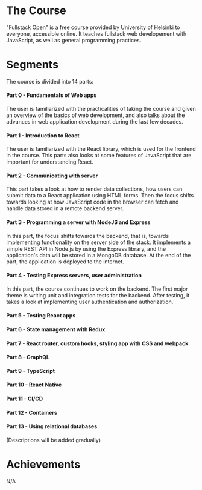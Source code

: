 # The Course
"Fullstack Open" is a free course provided by University of Helsinki to everyone, accessible online. It teaches fullstack web developement with JavaScript, as well as general programming practices.

# Segments
The course is divided into 14 parts:
<h4>Part 0 - Fundamentals of Web apps</h4>
<p>The user is familiarized with the practicalities of taking the course and given an overview of the basics of web development, and also talks about the advances in web application development during the last few decades.</p>
<h4>Part 1 - Introduction to React</h4>
<p>The user is familiarized with the React library, which is used for the frontend in the course. This parts also looks at some features of JavaScript that are important for understanding React.</p>
<h4>Part 2 - Communicating with server</h4>
<p>This part takes a look at how to render data collections, how users can submit data to a React application using HTML forms. Then the focus shifts towards looking at how JavaScript code in the browser can fetch and handle data stored in a remote backend server.</p>
<h4>Part 3 - Programming a server with NodeJS and Express</h4>
<p>In this part, the focus shifts towards the backend, that is, towards implementing functionality on the server side of the stack. It implements a simple REST API in Node.js by using the Express library, and the application's data will be stored in a MongoDB database. At the end of the part, the application is deployed to the internet.</p>
<h4>Part 4 - Testing Express servers, user administration</h4>
<p>In this part, the course continues to work on the backend. The first major theme is writing unit and integration tests for the backend. After testing, it takes a look at implementing user authentication and authorization.</p>
<h4>Part 5 - Testing React apps</h4>
<p></p>
<h4>Part 6 - State management with Redux</h4>
<p></p>
<h4>Part 7 - React router, custom hooks, styling app with CSS and webpack</h4>
<p></p>
<h4>Part 8 - GraphQL</h4>
<p></p>
<h4>Part 9 - TypeScript</h4>
<p></p>
<h4>Part 10 - React Native</h4>
<p></p>
<h4>Part 11 - CI/CD</h4>
<p></p>
<h4>Part 12 - Containers</h4>
<p></p>
<h4>Part 13 - Using relational databases</h4>
<p></p>

(Descriptions will be added gradually)

# Achievements
N/A
